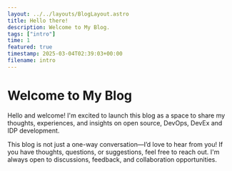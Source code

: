 ```yaml
---
layout: ../../layouts/BlogLayout.astro
title: Hello there!
description: Welcome to My Blog.
tags: ["intro"]
time: 1
featured: true
timestamp: 2025-03-04T02:39:03+00:00
filename: intro
---
```


# Welcome to My Blog

Hello and welcome! I'm excited to launch this blog as a space to share my
thoughts, experiences, and insights on open source, DevOps, DevEx and IDP
development.

This blog is not just a one-way conversation—I’d love to hear from you! If you
have thoughts, questions, or suggestions, feel free to reach out. I'm always
open to discussions, feedback, and collaboration opportunities.
